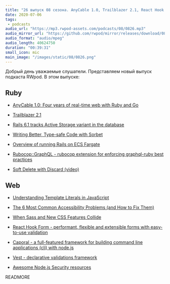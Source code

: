 ```yaml
---
title: "26 выпуск 08 сезона. AnyCable 1.0, Trailblazer 2.1, React Hook Form, Rubocop::GraphQL, Caporal, Vest и прочее"
date: 2020-07-06
tags:
 - podcasts
audio_url: "https://mp3.rwpod-assets.com/podcasts/08/0826.mp3"
audio_mirror_url: "https://github.com/rwpod/mirror/releases/download/08.26/0826.mp3"
audio_format: "audio/mpeg"
audio_length: 40624750
duration: "00:39:31"
small_icon: mic
main_image: "/images/static/08/0826.png"
---
```


Добрый день уважаемые слушатели. Представляем новый выпуск подкаста RWpod. В этом выпуске:

## Ruby

 - [AnyCable 1.0: Four years of real-time web with Ruby and Go](https://evilmartians.com/chronicles/anycable-1-0-four-years-of-real-time-web-with-ruby-and-go)
 - [Trailblazer 2.1](https://trailblazer.to/2.1/blog.html)
 - [Rails 6.1 tracks Active Storage variant in the database](https://blog.bigbinary.com/2020/06/30/rails-6-1-tracks-active-storage-variant-in-the-database.html)
 - [Writing Better, Type-safe Code with Sorbet](https://engineering.shopify.com/blogs/engineering/writing-better-type-safe-code-with-sorbet)


 - [Overview of running Rails on ECS Fargate](https://www.marionzualo.com/2020/07/03/overview-of-running-rails-on-ecs-fargate/)
 - [Rubocop::GraphQL - rubocop extension for enforcing graphql-ruby best practices](https://github.com/DmitryTsepelev/rubocop-graphql)
 - [Soft Delete with Discard (video)](https://www.driftingruby.com/episodes/soft-delete-with-discard)

## Web

 - [Understanding Template Literals in JavaScript](https://www.taniarascia.com/understanding-template-literals/)
 - [The 6 Most Common Accessibility Problems (and How to Fix Them)](https://blog.scottlogic.com/2020/07/02/6-most-common-accessibility-problems.html)
 - [When Sass and New CSS Features Collide](https://css-tricks.com/when-sass-and-new-css-features-collide/)


 - [React Hook Form - performant, flexible and extensible forms with easy-to-use validation](https://react-hook-form.com/)
 - [Caporal - a full-featured framework for building command line applications (cli) with node.js](https://github.com/mattallty/Caporal.js)
 - [Vest - declarative validations framework](https://ealush.com/vest/#/)
 - [Awesome Node.js Security resources](https://github.com/lirantal/awesome-nodejs-security)

READMORE
